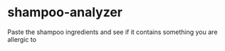 # shampoo-analyzer
Paste the shampoo ingredients and see if it contains something you are allergic to
